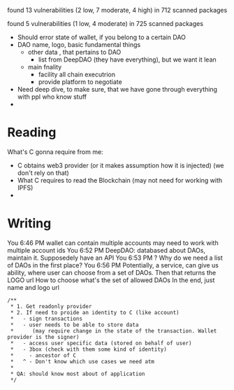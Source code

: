 found 13 vulnerabilities (2 low, 7 moderate, 4 high) in 712 scanned packages

found 5 vulnerabilities (1 low, 4 moderate) in 725 scanned packages


- Should error state of wallet, if you belong to a certain DAO
- DAO name, logo, basic fundamental things
  - other data , that pertains to DAO
    - list from DeepDAO (they have everything), but we want it lean
  - main fnality
    - facility all chain executrion
    - provide platform to negotiate
- Need deep dive, to make sure, that we have gone through everything with ppl who know stuff
-

# Reading
What's C gonna require from me:
- C obtains web3 provider (or it makes assumption how it is injected) (we don't rely on that)
- What C requires to read the Blockchain (may not need for working with IPFS)
-

# Writing
You
6:46 PM
wallet can contain multiple accounts
may need to work with multiple account ids
You
6:52 PM
DeepDAO: databased about DAOs, maintain it. Supposedely have an API
You
6:53 PM
? Why do we need a list of DAOs in the first place?
You
6:56 PM
Potentially, a service, can give us ability, where user can choose from a set of DAOs.
Then that returns the LOGO url
How to choose what's the set of allowed DAOs
In the end, just name and logo url




    /**
     * 1. Get readonly provider
     * 2. If need to proide an identity to C (like account)
     *   - sign transactions
     *   - user needs to be able to store data
     *      (may require change in the state of the transaction. Wallet provider is the signer)
     *   - access user specific data (stored on behalf of user)
     *   - 3box (check with them some kind of identity)
     *     - ancestor of C
     *   ^ - Don't know which use cases we need atm
     *
     * QA: should know most about of application
     */